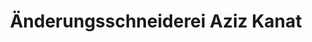 ---
title: "Änderungsschneiderei Aziz Kanat"
url: /fuessen/aenderungsschneiderei-aziz-kanat/
shop: Schneiderei
---